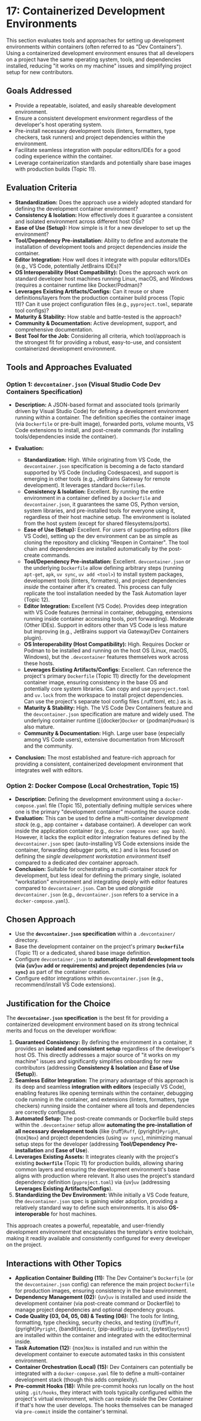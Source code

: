 # 17: Containerized Development Environments

This section evaluates tools and approaches for setting up development environments within containers (often referred to as "Dev Containers"). Using a containerized development environment ensures that all developers on a project have the same operating system, tools, and dependencies installed, reducing "it works on my machine" issues and simplifying project setup for new contributors.

## Goals Addressed

- Provide a repeatable, isolated, and easily shareable development environment.
- Ensure a consistent development environment regardless of the developer's host operating system.
- Pre-install necessary development tools (linters, formatters, type checkers, task runners) and project dependencies within the environment.
- Facilitate seamless integration with popular editors/IDEs for a good coding experience within the container.
- Leverage containerization standards and potentially share base images with production builds (Topic 11).

## Evaluation Criteria

- **Standardization:** Does the approach use a widely adopted standard for defining the development container environment?
- **Consistency & Isolation:** How effectively does it guarantee a consistent and isolated environment across different host OSs?
- **Ease of Use (Setup):** How simple is it for a new developer to set up the environment?
- **Tool/Dependency Pre-installation:** Ability to define and automate the installation of development tools and project dependencies _inside_ the container.
- **Editor Integration:** How well does it integrate with popular editors/IDEs (e.g., VS Code, potentially JetBrains IDEs)?
- **OS Interoperability (Host Compatibility):** Does the approach work on standard developer host machines running Linux, macOS, and Windows (requires a container runtime like Docker/Podman)?
- **Leverages Existing Artifacts/Configs:** Can it reuse or share definitions/layers from the production container build process (Topic 11)? Can it use project configuration files (e.g., `pyproject.toml`, separate tool configs)?
- **Maturity & Stability:** How stable and battle-tested is the approach?
- **Community & Documentation:** Active development, support, and comprehensive documentation.
- **Best Tool for the Job:** Considering all criteria, which tool/approach is the strongest fit for providing a robust, easy-to-use, and consistent containerized development environment.

## Tools and Approaches Evaluated

### Option 1: `devcontainer.json` (Visual Studio Code Dev Containers Specification)

- **Description:** A JSON-based format and associated tools (primarily driven by Visual Studio Code) for defining a development environment running within a container. The definition specifies the container image (via `Dockerfile` or pre-built image), forwarded ports, volume mounts, VS Code extensions to install, and post-create commands (for installing tools/dependencies inside the container).
- **Evaluation:**

  - **Standardization:** High. While originating from VS Code, the `devcontainer.json` specification is becoming a de facto standard supported by VS Code (including Codespaces), and support is emerging in other tools (e.g., JetBrains Gateway for remote development). It leverages standard `Dockerfile`s.
  - **Consistency & Isolation:** Excellent. By running the entire environment in a container defined by a `Dockerfile` and `devcontainer.json`, it guarantees the same OS, Python version, system libraries, and pre-installed tools for everyone using it, regardless of their host machine setup. The environment is isolated from the host system (except for shared filesystems/ports).
  - **Ease of Use (Setup):** Excellent. For users of supporting editors (like VS Code), setting up the dev environment can be as simple as cloning the repository and clicking "Reopen in Container". The tool chain and dependencies are installed automatically by the post-create commands.
  - **Tool/Dependency Pre-installation:** Excellent. `devcontainer.json` or the underlying `Dockerfile` allow defining arbitrary steps (running `apt-get`, `apk`, `uv sync`, `uv add <tool>`) to install system packages, development tools (linters, formatters), and project dependencies _inside_ the container after it's created. This process can fully replicate the tool installation needed by the Task Automation layer (Topic 12).
  - **Editor Integration:** Excellent (VS Code). Provides deep integration with VS Code features (terminal in container, debugging, extensions running inside container accessing tools, port forwarding). Moderate (Other IDEs). Support in editors other than VS Code is less mature but improving (e.g., JetBrains support via Gateway/Dev Containers plugin).
  - **OS Interoperability (Host Compatibility):** High. Requires Docker or Podman to be installed and running on the host OS (Linux, macOS, Windows), but the `.devcontainer` features themselves work across these hosts.
  - **Leverages Existing Artifacts/Configs:** Excellent. Can reference the project's primary `Dockerfile` (Topic 11) directly for the development container image, ensuring consistency in the base OS and potentially core system libraries. Can copy and use `pyproject.toml` and `uv.lock` from the workspace to install project dependencies. Can use the project's separate tool config files (.ruff.toml, etc.) as is.
  - **Maturity & Stability:** High. The VS Code Dev Containers feature and the `devcontainer.json` specification are mature and widely used. The underlying container runtime ([{docker}`Docker` or {podman}`Podman`) is also mature.
  - **Community & Documentation:** High. Large user base (especially among VS Code users), extensive documentation from Microsoft and the community.

- **Conclusion:** The most established and feature-rich approach for providing a consistent, containerized development environment that integrates well with editors.

### Option 2: Docker Compose (Local Orchestration, Topic 15)

- **Description:** Defining the development environment using a `docker-compose.yaml` file (Topic 15), potentially defining multiple services where one is the primary "development container" mounting the source code.
- **Evaluation:** This can be used to define a multi-container _development stack_ (e.g., app container + database container). A developer can work inside the application container (e.g., `docker compose exec app bash`). However, it lacks the explicit editor integration features defined by the `devcontainer.json` spec (auto-installing VS Code extensions inside the container, forwarding debugger ports, etc.) and is less focused on defining the _single development workstation environment_ itself compared to a dedicated dev container approach.
- **Conclusion:** Suitable for orchestrating a multi-container _stack_ for development, but less ideal for defining the primary single, isolated "workstation" environment and integrating deeply with editor features compared to `devcontainer.json`. Can be used _alongside_ `devcontainer.json` (e.g., `devcontainer.json` refers to a service in a `docker-compose.yaml`).

## Chosen Approach

- Use the **`devcontainer.json` specification** within a `.devcontainer/` directory.
- Base the development container on the project's primary **`Dockerfile`** (Topic 11) or a dedicated, shared base image definition.
- Configure `devcontainer.json` to **automatically install development tools (via {uv}`uv` add or requirements) and project dependencies (via `uv sync`)** as part of the container creation.
- Configure editor integrations within `devcontainer.json` (e.g., recommend/install VS Code extensions).

## Justification for the Choice

The **`devcontainer.json` specification** is the best fit for providing a containerized development environment based on its strong technical merits and focus on the developer workflow:

1.  **Guaranteed Consistency:** By defining the environment in a container, it provides an **isolated and consistent setup** regardless of the developer's host OS. This directly addresses a major source of "it works on my machine" issues and significantly simplifies onboarding for new contributors (addressing **Consistency & Isolation** and **Ease of Use (Setup)**).
2.  **Seamless Editor Integration:** The primary advantage of this approach is its deep and seamless **integration with editors** (especially VS Code), enabling features like opening terminals within the container, debugging code running in the container, and extensions (linters, formatters, type checkers) running inside the container where all tools and dependencies are correctly configured.
3.  **Automated Setup:** The post-create commands or Dockerfile build steps within the `.devcontainer` setup allow **automating the pre-installation of all necessary development tools** (like {ruff}`Ruff`, {pyright}`Pyright`, {nox}`Nox`) and project dependencies (using `uv sync`), minimizing manual setup steps for the developer (addressing **Tool/Dependency Pre-installation** and **Ease of Use**).
4.  **Leverages Existing Assets:** It integrates cleanly with the project's existing **`Dockerfile`** (Topic 11) for production builds, allowing sharing common layers and ensuring the development environment's base aligns with production where relevant. It also uses the project's standard dependency definition (`pyproject.toml`) via {uv}`uv` (addressing **Leverages Existing Artifacts/Configs**).
5.  **Standardizing the Dev Environment:** While initially a VS Code feature, the `devcontainer.json` spec is gaining wider adoption, providing a relatively standard way to define such environments. It is also **OS-interoperable** for host machines.

This approach creates a powerful, repeatable, and user-friendly development environment that encapsulates the template's entire toolchain, making it readily available and consistently configured for every developer on the project.

## Interactions with Other Topics

- **Application Container Building (11):** The Dev Container's `Dockerfile` (or the `devcontainer.json` config) can reference the main project `Dockerfile` for production images, ensuring consistency in the base environment.
- **Dependency Management (02):** {uv}`uv` is installed and used _inside_ the development container (via post-create command or Dockerfile) to manage project dependencies and optional dependency groups.
- **Code Quality (03, 04, 05, 08) & Testing (06):** The tools for linting, formatting, type checking, security checks, and testing ({ruff}`Ruff`, {pyright}`Pyright`, {bandit}`Bandit`, {pip-audit}`pip-audit`, {pytest}`pytest`) are installed within the container and integrated with the editor/terminal inside.
- **Task Automation (12):** {nox}`Nox` is installed and run within the development container to execute automated tasks in this consistent environment.
- **Container Orchestration (Local) (15):** Dev Containers can potentially be integrated with a `docker-compose.yaml` file to define a multi-container development stack (though this adds complexity).
- **Pre-commit Hooks (18):** While pre-commit hooks run locally on the host using `.git/hooks`, they interact with tools typically configured within the project's virtual environment, which can reside _inside_ the Dev Container if that's how the user develops. The hooks themselves can be managed via `pre-commit` inside the container's terminal.
